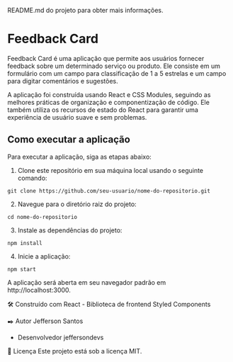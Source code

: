 README.md do projeto para obter mais informações.

# Feedback Card

Feedback Card é uma aplicação que permite aos usuários fornecer feedback sobre um determinado serviço ou produto. Ele consiste em um formulário com um campo para classificação de 1 a 5 estrelas e um campo para digitar comentários e sugestões.

A aplicação foi construída usando React e CSS Modules, seguindo as melhores práticas de organização e componentização de código. Ele também utiliza os recursos de estado do React para garantir uma experiência de usuário suave e sem problemas.

## Como executar a aplicação

Para executar a aplicação, siga as etapas abaixo:

1. Clone este repositório em sua máquina local usando o seguinte comando:
```
git clone https://github.com/seu-usuario/nome-do-repositorio.git
```

2. Navegue para o diretório raiz do projeto:
```
cd nome-do-repositorio
```
3. Instale as dependências do projeto:
```
npm install
```
4. Inicie a aplicação:
```
npm start
```
A aplicação será aberta em seu navegador padrão em http://localhost:3000.

🛠️ Construído com
React - Biblioteca de frontend
Styled Components 

✒️ Autor Jefferson Santos 
- Desenvolvedor jeffersondevs

📄 Licença
Este projeto está sob a licença MIT.


